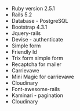 
* Ruby version 2.5.1
* Rails 5.2
* Database - PostgreSQL
* Bootstrap 4.3.1
* Jquery-rails
* Devise - authenticate 
* Simple form 
* Friendly Id
* Trix form simple form
* Recaptcha for mailer
* Carrievawe
* Mini Magic for carrievawe
* Cloudinary
* Font-awesome-rails
* Kaminari - pagination
* Cloudinary